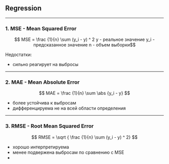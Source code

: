 ## Regression
-----------------------------------------------------------------------------------
### 1. MSE - Mean Squared Error 

```math

MSE = \frac {1}{n} \sum (y_i - y) ^ 2
y - реальное значение
y_i - предсказанное значение
n - объем выборки
```
[$ MSE = \frac {1}{n} \sum (y - y_i) ^ 2 $]: #
Недостатки: 
- сильно реагирует на выбросы
-----------------------------------------------------------------------------------
### 2. MAE - Mean Absolute Error

```math

MAE = \frac {1}{n} \sum \abs {y_i - y}

```
[$ MAE = \frac {1}{n} \sum |y_i - y| $]: #
- более устойчива к выбросам
- дифференцируема не на всей области определения
-----------------------------------------------------------------------------------
### 3. RMSE - Root Mean Squared Error

```math

RMSE = \sqrt { \frac {1}{n} \sum (y_i - y) ^ 2}

```

[$ RMSE = \sqrt { \frac {1}{n} \sum (y_i - y) ^ 2} $]: #

- хорошо интерпретируема
- менее подвержена выбросам по сравнению с MSE
- 